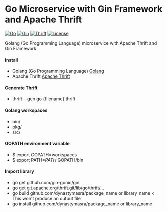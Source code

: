 # Go Microservice with Gin Framework and Apache Thrift

[![Go](https://img.shields.io/badge/Go-1.4-00E5E6.svg)](https://golang.org/)
[![Gin](https://img.shields.io/badge/Framework-Gin-blue.svg)](https://github.com/gin-gonic/gin)
[![Thrift](https://img.shields.io/badge/Apache%20Thrift-0.9.3-yellow.svg)](https://thrift.apache.org/)
[![License](https://img.shields.io/badge/license-MIT-44897A.svg)](https://github.com/dynastymasra/GolangThrift/blob/master/LICENSE)

Golang (Go Programming Language) microservice with Apache Thrift and Gin Framework.

#### Install
* Golang (Go Programming Language) <a href="https://golang.org/" target="_blank">Golang</a>
* Apache Thrift  <a href="https://thrift.apache.org/" target="_blank">Apache Thrift</a>

#### Generate Thrift
* thrift --gen go {filename}.thrift

#### Golang workspaces
* bin/
* pkg/
* src/

#### GOPATH environment variable
* $ export GOPATH=workspaces
* $ export PATH=$PATH:$GOPATH/bin

#### Import library
* go get github.com/gin-gonic/gin
* go get git.apache.org/thrift.git/lib/go/thrift/...
* go build github.com/dynastymasra/package_name or library_name < This won't produce an output file
* go install github.com/dynastymasra/package_name or library_name
